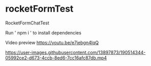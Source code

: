 # rocketFormTest
 RocketFormChatTest

Run ' npm i ' to install dependencies

Video preview https://youtu.be/e7jebgn4lqQ

https://user-images.githubusercontent.com/13897873/190514344-05992ce2-d673-4ccb-8ed6-7cc16afc87db.mp4

